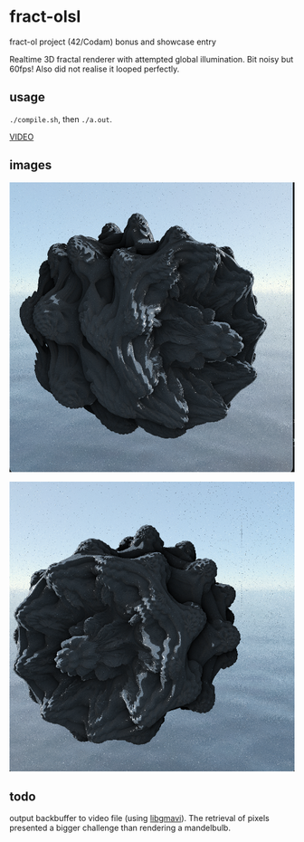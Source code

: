 # fract-olsl
fract-ol project (42/Codam) bonus and showcase entry

Realtime 3D fractal renderer with attempted global illumination. Bit noisy but 60fps! Also did not realise it looped perfectly.

## usage

`./compile.sh`, then `./a.out`.

[VIDEO](https://www.youtube.com/watch?v=rUWgVIFgvHs)

## images

<p align="center">
<img src="images/one.png" width="512" height="512"></img>
</p>

<p align="center">
<img src="images/two.png" width="512" height="512"></img>
</p>

## todo

output backbuffer to video file (using [libgmavi](https://github.com/gmzorz/libgmavi)). The retrieval of pixels presented a bigger challenge than rendering a mandelbulb.
